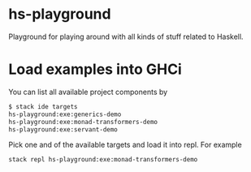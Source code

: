 # hs-playground

Playground for playing around with all kinds of stuff related to Haskell.

# Load examples into GHCi

You can list all available project components by

```bash
$ stack ide targets
hs-playground:exe:generics-demo
hs-playground:exe:monad-transformers-demo
hs-playground:exe:servant-demo
```

Pick one and of the available targets and load it into repl. For example
```bash
stack repl hs-playground:exe:monad-transformers-demo
```
